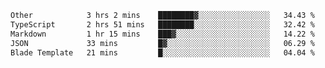 <!--START_SECTION:waka-->

```txt
Other            3 hrs 2 mins    ████████▓░░░░░░░░░░░░░░░░   34.43 %
TypeScript       2 hrs 51 mins   ████████░░░░░░░░░░░░░░░░░   32.42 %
Markdown         1 hr 15 mins    ███▓░░░░░░░░░░░░░░░░░░░░░   14.22 %
JSON             33 mins         █▓░░░░░░░░░░░░░░░░░░░░░░░   06.29 %
Blade Template   21 mins         █░░░░░░░░░░░░░░░░░░░░░░░░   04.04 %
```

<!--END_SECTION:waka-->